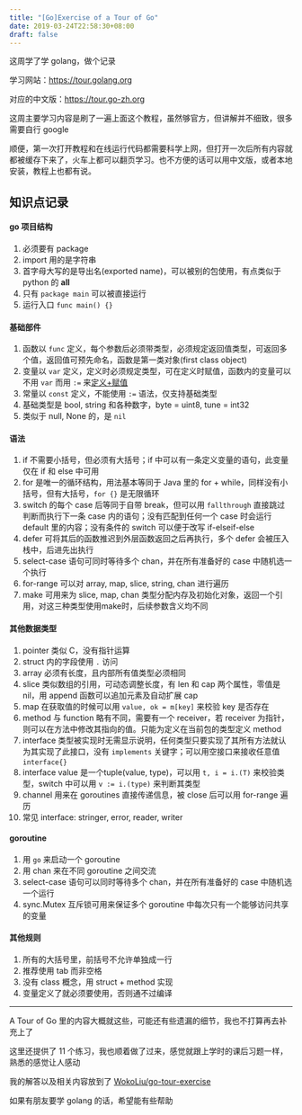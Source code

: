 ```yaml
---
title: "[Go]Exercise of a Tour of Go"
date: 2019-03-24T22:58:30+08:00
draft: false
---
```


这周学了学 golang，做个记录

学习网站：https://tour.golang.org

对应的中文版：https://tour.go-zh.org

这周主要学习内容是刷了一遍上面这个教程，虽然够官方，但讲解并不细致，很多需要自行 google

顺便，第一次打开教程和在线运行代码都需要科学上网，但打开一次后所有内容就都被缓存下来了，火车上都可以翻页学习。也不方便的话可以用中文版，或者本地安装，教程上也都有说。

## 知识点记录

#### go 项目结构

1. 必须要有 package
2. import 用的是字符串
3. 首字母大写的是导出名(exported name)，可以被别的包使用，有点类似于 python 的 __all__
4. 只有 `package main` 可以被直接运行
5. 运行入口 `func main() {}`

#### 基础部件

1. 函数以 `func` 定义，每个参数后必须带类型，必须规定返回值类型，可返回多个值，返回值可预先命名，函数是第一类对象(first class object)
2. 变量以 `var` 定义，定义时必须规定类型，可在定义时赋值，函数内的变量可以不用 `var` 而用 `:=` 来[定义+赋值](此时可不明确指定类型)
3. 常量以 `const` 定义，不能使用 `:=` 语法，仅支持基础类型
4. 基础类型是 bool, string 和各种数字，byte = uint8, tune = int32
5. 类似于 null, None 的，是 `nil` 

#### 语法

1. if 不需要小括号，但必须有大括号；if 中可以有一条定义变量的语句，此变量仅在 if 和 else 中可用
2. for 是唯一的循环结构，用法基本等同于 Java 里的 for + while，同样没有小括号，但有大括号，`for {}` 是无限循环
3. switch 的每个 case 后等同于自带 break，但可以用 `fallthrough` 直接跳过判断而执行下一条 case 内的语句；没有匹配到任何一个 case 时会运行 default 里的内容；没有条件的 switch 可以便于改写 if-elseif-else
4. defer 可将其后的函数推迟到外层函数返回之后再执行，多个 defer 会被压入栈中，后进先出执行
5. select-case 语句可同时等待多个 chan，并在所有准备好的 case 中随机选一个执行
6. for-range 可以对 array, map, slice, string, chan 进行遍历
7. make 可用来为 slice, map, chan 类型分配内存及初始化对象，返回一个引用，对这三种类型使用make时，后续参数含义均不同

#### 其他数据类型

1. pointer 类似 C，没有指针运算
2. struct 内的字段使用 `.` 访问
3. array 必须有长度，且内部所有值类型必须相同
4. slice 类似数组的引用，可动态调整长度，有 len 和 cap 两个属性，零值是 nil，用 append 函数可以追加元素及自动扩展 cap
5. map 在获取值的时候可以用 `value, ok = m[key]` 来校验 key 是否存在
6. method 与 function 略有不同，需要有一个 receiver，若 receiver 为指针，则可以在方法中修改其指向的值。只能为定义在当前包的类型定义 method
7. interface 类型被实现时无需显示说明，任何类型只要实现了其所有方法就认为其实现了此接口，没有 `implements` 关键字；可以用空接口来接收任意值 `interface{}`
8. interface value 是一个tuple(value, type)，可以用 `t, i = i.(T)` 来校验类型，switch 中可以用 `v := i.(type)` 来判断其类型
9. channel 用来在 goroutines 直接传递信息，被 close 后可以用 for-range 遍历
10. 常见 interface: stringer, error, reader, writer

#### goroutine

1. 用 `go` 来启动一个 goroutine
2. 用 chan 来在不同 goroutine 之间交流
3. select-case 语句可以同时等待多个 chan，并在所有准备好的 case 中随机选一个运行
4. sync.Mutex 互斥锁可用来保证多个 goroutine 中每次只有一个能够访问共享的变量

#### 其他规则

1. 所有的大括号里，前括号不允许单独成一行
2. 推荐使用 tab 而非空格
3. 没有 class 概念，用 struct + method 实现
4. 变量定义了就必须要使用，否则通不过编译

---

A Tour of Go 里的内容大概就这些，可能还有些遗漏的细节，我也不打算再去补充上了

这里还提供了 11 个练习，我也顺着做了过来，感觉就跟上学时的课后习题一样，熟悉的感觉让人感动

我的解答以及相关内容放到了 [WokoLiu/go-tour-exercise](https://github.com/WokoLiu/go-tour-exercise)

如果有朋友要学 golang 的话，希望能有些帮助



